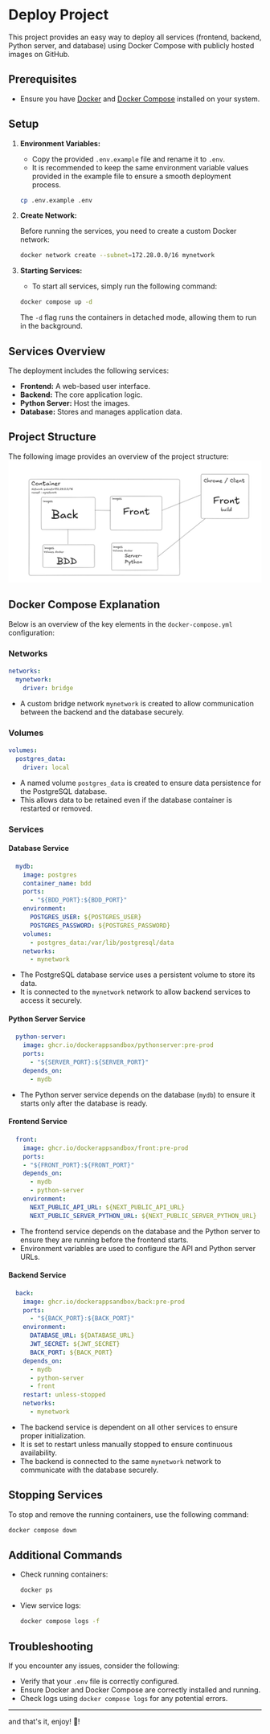 # Deploy Project

This project provides an easy way to deploy all services (frontend, backend, Python server, and database) using Docker Compose with publicly hosted images on GitHub.

## Prerequisites

- Ensure you have [Docker](https://www.docker.com/) and [Docker Compose](https://docs.docker.com/compose/) installed on your system.

## Setup

1. **Environment Variables:**

   - Copy the provided `.env.example` file and rename it to `.env`.
   - It is recommended to keep the same environment variable values provided in the example file to ensure a smooth deployment process.

   ```sh
   cp .env.example .env
   ```

2. **Create Network:**

   Before running the services, you need to create a custom Docker network:

   ```sh
   docker network create --subnet=172.28.0.0/16 mynetwork
   ```

3. **Starting Services:**

   - To start all services, simply run the following command:

   ```sh
   docker compose up -d
   ```

   The `-d` flag runs the containers in detached mode, allowing them to run in the background.

## Services Overview

The deployment includes the following services:

- **Frontend:** A web-based user interface.
- **Backend:** The core application logic.
- **Python Server:** Host the images.
- **Database:** Stores and manages application data.

## Project Structure

The following image provides an overview of the project structure:
![Cover](https://github.com/DockerAppSandBox/deploy/blob/main/public/structure.png)


## Docker Compose Explanation

Below is an overview of the key elements in the `docker-compose.yml` configuration:

### Networks

```yaml
networks:
  mynetwork:
    driver: bridge
```

- A custom bridge network `mynetwork` is created to allow communication between the backend and the database securely.

### Volumes

```yaml
volumes:
  postgres_data:
    driver: local
```

- A named volume `postgres_data` is created to ensure data persistence for the PostgreSQL database.
- This allows data to be retained even if the database container is restarted or removed.

### Services

#### Database Service

```yaml
  mydb:
    image: postgres
    container_name: bdd
    ports:
      - "${BDD_PORT}:${BDD_PORT}"
    environment:
      POSTGRES_USER: ${POSTGRES_USER}
      POSTGRES_PASSWORD: ${POSTGRES_PASSWORD}
    volumes:
      - postgres_data:/var/lib/postgresql/data
    networks:
      - mynetwork
```

- The PostgreSQL database service uses a persistent volume to store its data.
- It is connected to the `mynetwork` network to allow backend services to access it securely.

#### Python Server Service

```yaml
  python-server:
    image: ghcr.io/dockerappsandbox/pythonserver:pre-prod
    ports:
      - "${SERVER_PORT}:${SERVER_PORT}"
    depends_on:
      - mydb
```

- The Python server service depends on the database (`mydb`) to ensure it starts only after the database is ready.

#### Frontend Service

```yaml
  front:
    image: ghcr.io/dockerappsandbox/front:pre-prod
    ports:
    - "${FRONT_PORT}:${FRONT_PORT}"
    depends_on:
      - mydb
      - python-server
    environment:
      NEXT_PUBLIC_API_URL: ${NEXT_PUBLIC_API_URL}
      NEXT_PUBLIC_SERVER_PYTHON_URL: ${NEXT_PUBLIC_SERVER_PYTHON_URL}
```

- The frontend service depends on the database and the Python server to ensure they are running before the frontend starts.
- Environment variables are used to configure the API and Python server URLs.

#### Backend Service

```yaml
  back:
    image: ghcr.io/dockerappsandbox/back:pre-prod
    ports: 
      - "${BACK_PORT}:${BACK_PORT}"
    environment:
      DATABASE_URL: ${DATABASE_URL}
      JWT_SECRET: ${JWT_SECRET}
      BACK_PORT: ${BACK_PORT}
    depends_on:
      - mydb
      - python-server
      - front
    restart: unless-stopped
    networks:
      - mynetwork
```

- The backend service is dependent on all other services to ensure proper initialization.
- It is set to restart unless manually stopped to ensure continuous availability.
- The backend is connected to the same `mynetwork` network to communicate with the database securely.

## Stopping Services

To stop and remove the running containers, use the following command:

```sh
docker compose down
```

## Additional Commands

- Check running containers:
  ```sh
  docker ps
  ```
- View service logs:
  ```sh
  docker compose logs -f
  ```

## Troubleshooting

If you encounter any issues, consider the following:

- Verify that your `.env` file is correctly configured.
- Ensure Docker and Docker Compose are correctly installed and running.
- Check logs using `docker compose logs` for any potential errors.

---

and that's it, enjoy! 🎉!
